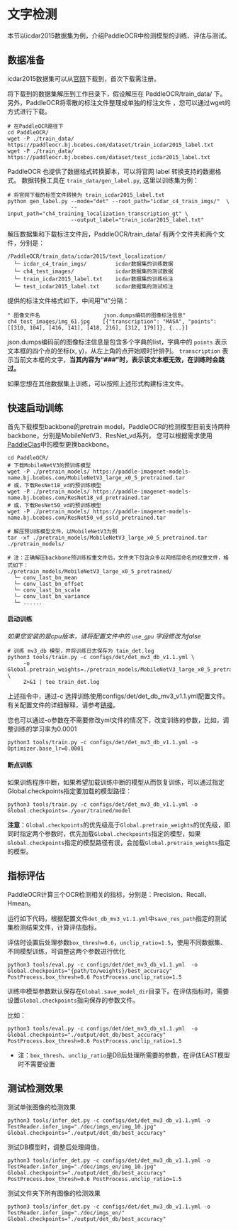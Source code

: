 # 文字检测

本节以icdar2015数据集为例，介绍PaddleOCR中检测模型的训练、评估与测试。

## 数据准备
icdar2015数据集可以从[官网](https://rrc.cvc.uab.es/?ch=4&com=downloads)下载到，首次下载需注册。

将下载到的数据集解压到工作目录下，假设解压在 PaddleOCR/train_data/ 下。另外，PaddleOCR将零散的标注文件整理成单独的标注文件
，您可以通过wget的方式进行下载。
```shell
# 在PaddleOCR路径下
cd PaddleOCR/
wget -P ./train_data/  https://paddleocr.bj.bcebos.com/dataset/train_icdar2015_label.txt
wget -P ./train_data/  https://paddleocr.bj.bcebos.com/dataset/test_icdar2015_label.txt
```

PaddleOCR 也提供了数据格式转换脚本，可以将官网 label 转换支持的数据格式。 数据转换工具在 `train_data/gen_label.py`, 这里以训练集为例：

```
# 将官网下载的标签文件转换为 train_icdar2015_label.txt
python gen_label.py --mode="det" --root_path="icdar_c4_train_imgs/"  \
                    --input_path="ch4_training_localization_transcription_gt" \
                    --output_label="train_icdar2015_label.txt"
```

解压数据集和下载标注文件后，PaddleOCR/train_data/ 有两个文件夹和两个文件，分别是：
```
/PaddleOCR/train_data/icdar2015/text_localization/
  └─ icdar_c4_train_imgs/         icdar数据集的训练数据
  └─ ch4_test_images/             icdar数据集的测试数据
  └─ train_icdar2015_label.txt    icdar数据集的训练标注
  └─ test_icdar2015_label.txt     icdar数据集的测试标注
```

提供的标注文件格式如下，中间用"\t"分隔：
```
" 图像文件名                    json.dumps编码的图像标注信息"
ch4_test_images/img_61.jpg    [{"transcription": "MASA", "points": [[310, 104], [416, 141], [418, 216], [312, 179]]}, {...}]
```
json.dumps编码前的图像标注信息是包含多个字典的list，字典中的 `points` 表示文本框的四个点的坐标(x, y)，从左上角的点开始顺时针排列。
`transcription` 表示当前文本框的文字，**当其内容为“###”时，表示该文本框无效，在训练时会跳过。**

如果您想在其他数据集上训练，可以按照上述形式构建标注文件。

## 快速启动训练

首先下载模型backbone的pretrain model，PaddleOCR的检测模型目前支持两种backbone，分别是MobileNetV3、ResNet_vd系列，
您可以根据需求使用[PaddleClas](https://github.com/PaddlePaddle/PaddleClas/tree/master/ppcls/modeling/architectures)中的模型更换backbone。
```shell
cd PaddleOCR/
# 下载MobileNetV3的预训练模型
wget -P ./pretrain_models/ https://paddle-imagenet-models-name.bj.bcebos.com/MobileNetV3_large_x0_5_pretrained.tar
# 或，下载ResNet18_vd的预训练模型
wget -P ./pretrain_models/ https://paddle-imagenet-models-name.bj.bcebos.com/ResNet18_vd_pretrained.tar
# 或，下载ResNet50_vd的预训练模型
wget -P ./pretrain_models/ https://paddle-imagenet-models-name.bj.bcebos.com/ResNet50_vd_ssld_pretrained.tar

# 解压预训练模型文件，以MobileNetV3为例
tar -xf ./pretrain_models/MobileNetV3_large_x0_5_pretrained.tar ./pretrain_models/

# 注：正确解压backbone预训练权重文件后，文件夹下包含众多以网络层命名的权重文件，格式如下：
./pretrain_models/MobileNetV3_large_x0_5_pretrained/
  └─ conv_last_bn_mean
  └─ conv_last_bn_offset
  └─ conv_last_bn_scale
  └─ conv_last_bn_variance
  └─ ......

```

#### 启动训练

*如果您安装的是cpu版本，请将配置文件中的 `use_gpu` 字段修改为false*

```shell
# 训练 mv3_db 模型，并将训练日志保存为 tain_det.log
python3 tools/train.py -c configs/det/det_mv3_db_v1.1.yml \
     -o Global.pretrain_weights=./pretrain_models/MobileNetV3_large_x0_5_pretrained/ \
     2>&1 | tee train_det.log
```

上述指令中，通过-c 选择训练使用configs/det/det_db_mv3_v1.1.yml配置文件。
有关配置文件的详细解释，请参考[链接](./config.md)。

您也可以通过-o参数在不需要修改yml文件的情况下，改变训练的参数，比如，调整训练的学习率为0.0001
```shell
python3 tools/train.py -c configs/det/det_mv3_db_v1.1.yml -o Optimizer.base_lr=0.0001
```

#### 断点训练

如果训练程序中断，如果希望加载训练中断的模型从而恢复训练，可以通过指定Global.checkpoints指定要加载的模型路径：
```shell
python3 tools/train.py -c configs/det/det_mv3_db_v1.1.yml -o Global.checkpoints=./your/trained/model
```

**注意**：`Global.checkpoints`的优先级高于`Global.pretrain_weights`的优先级，即同时指定两个参数时，优先加载`Global.checkpoints`指定的模型，如果`Global.checkpoints`指定的模型路径有误，会加载`Global.pretrain_weights`指定的模型。

## 指标评估

PaddleOCR计算三个OCR检测相关的指标，分别是：Precision、Recall、Hmean。

运行如下代码，根据配置文件`det_db_mv3_v1.1.yml`中`save_res_path`指定的测试集检测结果文件，计算评估指标。

评估时设置后处理参数`box_thresh=0.6`，`unclip_ratio=1.5`，使用不同数据集、不同模型训练，可调整这两个参数进行优化
```shell
python3 tools/eval.py -c configs/det/det_mv3_db_v1.1.yml  -o Global.checkpoints="{path/to/weights}/best_accuracy" PostProcess.box_thresh=0.6 PostProcess.unclip_ratio=1.5
```
训练中模型参数默认保存在`Global.save_model_dir`目录下。在评估指标时，需要设置`Global.checkpoints`指向保存的参数文件。

比如：
```shell
python3 tools/eval.py -c configs/det/det_mv3_db_v1.1.yml  -o Global.checkpoints="./output/det_db/best_accuracy" PostProcess.box_thresh=0.6 PostProcess.unclip_ratio=1.5
```

* 注：`box_thresh`、`unclip_ratio`是DB后处理所需要的参数，在评估EAST模型时不需要设置

## 测试检测效果

测试单张图像的检测效果
```shell
python3 tools/infer_det.py -c configs/det/det_mv3_db_v1.1.yml -o TestReader.infer_img="./doc/imgs_en/img_10.jpg" Global.checkpoints="./output/det_db/best_accuracy"
```

测试DB模型时，调整后处理阈值，
```shell
python3 tools/infer_det.py -c configs/det/det_mv3_db_v1.1.yml -o TestReader.infer_img="./doc/imgs_en/img_10.jpg" Global.checkpoints="./output/det_db/best_accuracy" PostProcess.box_thresh=0.6 PostProcess.unclip_ratio=1.5
```


测试文件夹下所有图像的检测效果
```shell
python3 tools/infer_det.py -c configs/det/det_mv3_db_v1.1.yml -o TestReader.infer_img="./doc/imgs_en/" Global.checkpoints="./output/det_db/best_accuracy"
```
